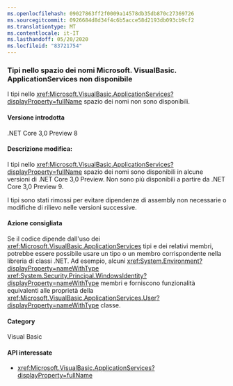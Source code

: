 ```yaml
---
ms.openlocfilehash: 09027863ff2f0009a14578db35db870c27369726
ms.sourcegitcommit: 0926684d8d34f4c6b5acce58d2193db093cb9cf2
ms.translationtype: MT
ms.contentlocale: it-IT
ms.lasthandoff: 05/20/2020
ms.locfileid: "83721754"
---
```

### <a name="types-in-microsoftvisualbasicapplicationservices-namespace-not-available"></a>Tipi nello spazio dei nomi Microsoft. VisualBasic. ApplicationServices non disponibile

I tipi nello <xref:Microsoft.VisualBasic.ApplicationServices?displayProperty=fullName> spazio dei nomi non sono disponibili.

#### <a name="version-introduced"></a>Versione introdotta

.NET Core 3,0 Preview 8

#### <a name="change-description"></a>Descrizione modifica:

I tipi nello <xref:Microsoft.VisualBasic.ApplicationServices?displayProperty=fullName> spazio dei nomi sono disponibili in alcune versioni di .NET Core 3,0 Preview. Non sono più disponibili a partire da .NET Core 3,0 Preview 9.

I tipi sono stati rimossi per evitare dipendenze di assembly non necessarie o modifiche di rilievo nelle versioni successive.

#### <a name="recommended-action"></a>Azione consigliata

Se il codice dipende dall'uso dei <xref:Microsoft.VisualBasic.ApplicationServices> tipi e dei relativi membri, potrebbe essere possibile usare un tipo o un membro corrispondente nella libreria di classi .NET. Ad esempio, alcuni <xref:System.Environment?displayProperty=nameWithType> <xref:System.Security.Principal.WindowsIdentity?displayProperty=nameWithType> membri e forniscono funzionalità equivalenti alle proprietà della <xref:Microsoft.VisualBasic.ApplicationServices.User?displayProperty=nameWithType> classe.

#### <a name="category"></a>Category

Visual Basic

#### <a name="affected-apis"></a>API interessate

- <xref:Microsoft.VisualBasic.ApplicationServices?displayProperty=fullName>

<!--

#### Affected APIs

- `N:Microsoft.VisualBasic.ApplicationServices`

-->

